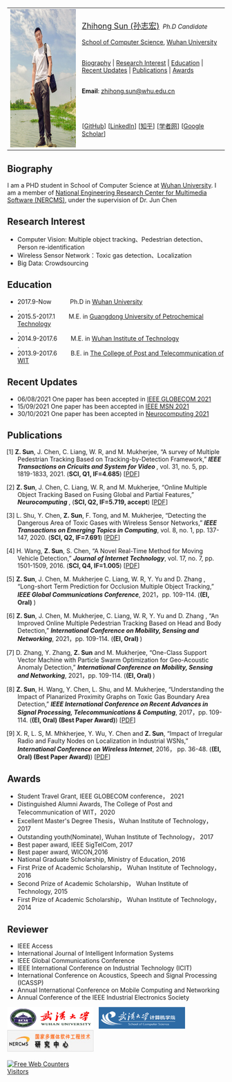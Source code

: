 

<a id="home" class="anchor"></a>
<div id="container"> 
<div class="container"> 

<table class="imgtable"><tr><td>
<a href="./"><img src="/new.jpg" alt="" height="320x" width="370x"  /></a></td>
<td align="left"><p><a href="./"><font size="4">Zhihong Sun (孙志宏)</font></a>&nbsp;
<i> Ph.D Candidate </i>
<br /><br />
<a href="http://cs.whu.edu.cn/aspx/enmain/">School of Computer Science</a>,
<a href="https://www.whu.edu.cn/">Wuhan University</a><br />
<br />

 <A HREF="#Biography">Biography</A> |
 <A HREF="#Interest">Research Interest</A> | 
 <A HREF="#Education">Education</A> | 
 <A HREF="#Recent Updates">Recent Updates</A> | 
 <A HREF="#Publications">Publications</A> | 
 <A HREF="#Awards">Awards</A> 
<br /> <br />

 
 <b>Email</b>: <u><a href="mailto:zhihong.sun@whu.edu.cn?subject=ccc&body=xxx%0d%0ayyy">zhihong.sun@whu.edu.cn</a></u>

 <br /><br />
  
[<a href="https://github.com/szh91" target="_blank">GitHub</a>]
[<a href="https://www.linkedin.com/in/zhihong-sun-1a9172136/" target="_blank">LinkedIn</a>]
[<a href="https://www.zhihu.com/people/sun-zhi-hong-49" target="_blank"><font style="font-family:Microsoft YaHei">知乎</font></a>]
[<a href="http://www.scholat.com/sunzhihong" target="_blank"><font style="font-family:Microsoft YaHei">学者网</font></a>]
[<a href="https://scholar.google.com/citations?user=ob-hCkgAAAAJ&hl=zh-CN1" target="_blank">Google Scholar</a>]
</td></tr></table>

<A NAME="Biography"><h2>Biography</h2></A>
I am a PHD student in School of Computer Science at <a href="https://www.whu.edu.cn/">Wuhan University</a>. I am a member of <a href="http://multimedia.whu.edu.cn/">National Engineering Research Center for Multimedia Software (NERCMS)</a>, under the supervision of Dr. Jun Chen

<A NAME="Interest"><h2>Research Interest</h2></A>
<ul>
<li> Computer Vision: Multiple object tracking、Pedestrian detection、Person re-identification</li>
<li> Wireless Sensor Network：Toxic gas detection、Localization</li>
<li> Big Data: Crowdsourcing</li>
</ul>

<A NAME="Education"><h2>Education</h2></A>
<ul>
<li>2017.9-Now &nbsp;&nbsp;&nbsp;&nbsp;&nbsp;&nbsp;&nbsp;&nbsp;&nbsp; Ph.D in <a href="https://www.whu.edu.cn/">Wuhan University</a></li>. 
 
<Li>2015.5-2017.1 &nbsp;&nbsp;&nbsp;&nbsp;&nbsp;&nbsp; M.E. in <a href="http://www.gdupt.edu.cn/">Guangdong University of Petrochemical Technology</a></li>.
 
<li>2014.9-2017.6 &nbsp;&nbsp;&nbsp;&nbsp;&nbsp;&nbsp; M.E. in <a href="https://www.wit.edu.cn/">Wuhan Institute of Technology</a></li>. 
 
<li>2013.9-2017.6 &nbsp;&nbsp;&nbsp;&nbsp;&nbsp;&nbsp; B.E. in <a href="http://www.witpt.edu.cn/">The College of Post and Telecommunication of WIT</a></li>
</ul>

<A NAME="Recent Updates"><h2>Recent Updates</h2></A>
<ul>
 <li>06/08/2021 One paper has been accepted in  <a href="https://globecom2021.ieee-globecom.org/?_ga=2.131782856.653367360.1636077973-1461646020.1626138744"> IEEE GLOBECOM 2021 </a> </li>
<Li>15/09/2021 One paper has been accepted in  <a href="https://ieee-msn.org/2021/"> IEEE MSN 2021</a></Li>
<Li>30/10/2021 One paper has been accepted in  <a href="https://www.journals.elsevier.com/neurocomputing"> Neurocomputing 2021</a></Li>
</ul>
 
 
<A NAME="Publications"><h2>Publications</h2></A>
<ul>
<p style="text-indent: -1.6rem;margin-left: 0rem;">
<span>[1] <b>Z. Sun</b>, J. Chen, C. Liang, W. R, and M. Mukherjee, 
“A survey of Multiple Pedestrian Tracking Based on Tracking-by-Detection Framework,” 
<b><i>IEEE Transactions on Cricuits and System for Video </i></b>, 
 vol. 31, no. 5, pp. 1819-1833, 2021. 
(<b>SCI, Q1, IF=4.685</b>)
[<a href= "https://ieeexplore.ieee.org/stamp/stamp.jsp?tp=&arnumber=9142255">PDF</a>]
</span>
</p>
 

<p style="text-indent: -1.6rem;margin-left: 0rem;">
<span>[2] <b>Z. Sun</b>, J. Chen, C. Liang, W. R, and M. Mukherjee, 
“Online Multiple Object Tracking Based on Fusing Global and Partial Features,” 
<b><i>Neurocomputing </i></b>, 
(<b>SCI, Q2, IF=5.719, accept</b>)
[<a href= "https://pdf.sciencedirectassets.com/271597/AIP/1-s2.0-S0925231221016647/main.pdf?X-Amz-Security-Token=IQoJb3JpZ2luX2VjEK%2F%2F%2F%2F%2F%2F%2F%2F%2F%2F%2FwEaCXVzLWVhc3QtMSJHMEUCIQCybNB%2FCZ6tiD7ABJLpwx5rVzXErQUyr6UaNF3lK1AZ%2BAIgZQdahQQak6rukW%2B8LKxwLbRcSV6bx3W1oV3h7JjCNIYq%2BgMIWBAEGgwwNTkwMDM1NDY4NjUiDCfElcueRSttcofekirXA7hveizRZXrlwdoC3RqR6QAPGHDrs35wdNnVnv2SMMKxzu9a1Rw9NgS3pVlzQwzvQL2%2FnLCzbC%2BlR2n%2BQgkiJv1E0lGQMQm3CS7Rp7bcmTLrobr%2BWgKtDn4m%2Bugo7Zx16ostRyaKQ7916dWd7RGcyqJtAao5uQdNg0%2B8UeC10XddJSuHsvYuwgGVwNwD8bESMXySZrHknQ8CNTYYiYq9ybrWnFdkrFtRYIyRrpjF2%2FHnfXXr%2BLZjC760ZsDT0WlRu7lYpPA6tzaYRpytxAuKnMlFj7P2vSXFGJp%2BwfKqiM7UL2TB3TmPWMvwQAQmGoIihUkFaC1gewOmW9HDy3sEB4vV2aOA4M1WhJPQf0x1fnQhzpygxvBO1qt6Bo7%2F2pvtq32dbxmLM0IFg91PsMUEyLYVXwpemU5AIsSl8jRthrTjk7uN7R91JkOvFCU7u1HlF5ZKAN%2Fu34JDHwjUGhiRoisJL4iQN0ZlRDzgkhGXxSook1gkRzXbDLInrGewsen%2BDOOJgiX%2BOD0bBfZ7legsbQTJkaTi%2B5OxSHTSCUG3vKG259cXfPVHflhUMFkSQPFE6FhyDfdkTYREAeI3D%2BzJlqKCl5tIFI%2BAdj7%2BGpAr4T7SXUZHEZhy%2FDDJhI6MBjqlAWnSGCDytzjjTY7Iw%2FQO2zDT6KIe4RCEEq4VMm81752FgZCd911WbqqVDzAQvLgNJzvM4vKvPMcSkjIdQfPEoEHcSaflznTe6HyDQ4KfscSVGDzt%2B%2BjjIvvBTtioXwGsQcPhD3bSZQ5%2BoJsapX6MnHJ5NK%2FAHjuQ5pP5wOmEPCIFJmTdtgK2EdG5BOQdxTrVbmJNtGaqychdA8pxcwFr0IPcsB9MDw%3D%3D&X-Amz-Algorithm=AWS4-HMAC-SHA256&X-Amz-Date=20211104T081044Z&X-Amz-SignedHeaders=host&X-Amz-Expires=300&X-Amz-Credential=ASIAQ3PHCVTYXVRVA5YO%2F20211104%2Fus-east-1%2Fs3%2Faws4_request&X-Amz-Signature=1aa2186d81e611d0019bcf1cab77987bdde1f8ed630b3f83c25f4aef1ab94a33&hash=d3ef9d54e222a0006cb7306fe26ed1d67d7493711e19dbf5754d83157b19cd09&host=68042c943591013ac2b2430a89b270f6af2c76d8dfd086a07176afe7c76c2c61&pii=S0925231221016647&tid=spdf-65646ca9-1e74-4cfa-b1b2-22d13b324cd7&sid=722c35585fcfc54ec5884cb5d79bc322e7a8gxrqb&type=client">PDF</a>]
</span>
</p>
 
 <p style="text-indent: -1.6rem;margin-left: 0rem;">
 <span>[3] L. Shu, Y. Chen, <b>Z. Sun</b>, F. Tong, and M. Mukherjee, 
“Detecting the Dangerous Area of Toxic Gases with Wireless Sensor Networks,” 
<b><i>IEEE Transactions on Emerging Topics in Computing</i></b>, 
vol. 8, no. 1, pp. 137-147, 2020. 
(<b>SCI, Q2, IF=7.691</b>)
[<a href= "https://ieeexplore.ieee.org/stamp/stamp.jsp?tp=&arnumber=7917279">PDF</a>]
</span>
</p>

 <p style="text-indent: -1.6rem;margin-left: 0rem;">
 <span>[4] H. Wang, <b>Z. Sun</b>, S. Chen, 
“A Novel Real-Time Method for Moving Vehicle Detection,” 
<b><i>Journal of Internet Technology</i></b>, 
vol. 17, no. 7, pp. 1501-1509, 2016. 
(<b>SCI, Q4, IF=1.005</b>)
[<a href= "http://www.airitilibrary.cn/DownloadArticle/DownloadArticleFile?strDocID=16079264-201612-201701100006-201701100006-1501-1509&publishTypeID=P001&pubIntoPublishTypeID=P001">PDF</a>]
</span>
</p>

 
 <p style="text-indent: -1.6rem;margin-left: 0rem;">
 <span>[5] <b>Z. Sun</b>, J. Chen, M. Mukherjee C. Liang, W. R, Y. Yu and D. Zhang , 
“Long-short Term Prediction for Occlusion Multiple Object Tracking,” 
<b><i>IEEE Global Communications Conference</i></b>, 
2021，pp. 109-114.
(<b>(EI, Oral) </b>)
</span>
</p>
 
  <p style="text-indent: -1.6rem;margin-left: 0rem;">
 <span>[6] <b>Z. Sun</b>, J. Chen, M. Mukherjee, C. Liang, W. R, Y. Yu and D. Zhang , 
“An Improved Online Multiple Pedestrian Tracking Based on Head and Body Detection,” 
<b><i>International Conference on Mobility, Sensing and Networking</i></b>, 
2021，pp. 109-114.
(<b>(EI, Oral) </b>)
</span>
</p>
 
   <p style="text-indent: -1.6rem;margin-left: 0rem;">
 <span>[7] D. Zhang, Y. Zhang, <b>Z. Sun</b> and M. Mukherjee,
“One-Class Support Vector Machine with Particle Swarm Optimization for Geo-Acoustic Anomaly Detection,” 
<b><i>International Conference on Mobility, Sensing and Networking</i></b>, 
2021，pp. 109-114.
(<b>(EI, Oral) </b>)
</span>
</p>
 
 <p style="text-indent: -1.6rem;margin-left: 0rem;">
 <span>[8] <b>Z. Sun</b>, H. Wang, Y. Chen, L. Shu, and M. Mukherjee, 
“Understanding the Impact of Planarized Proximity Graphs on Toxic Gas Boundary Area Detection,” 
<b><i>IEEE International Conference on Recent Advances in Signal Processing, Telecommunications & Computing</i></b>, 
2017，pp. 109-114.
(<b>(EI, Oral) (Best Paper Award)</b>)
[<a href= "https://ieeexplore.ieee.org/stamp/stamp.jsp?tp=&arnumber=7849805&tag=1">PDF</a>]
</span>
</p>

 <p style="text-indent: -1.6rem;margin-left: 0rem;">
 <span>[9] X. R, L. S, M. Mhkherjee, Y. Wu, Y. Chen and <b>Z. Sun</b>, 
“Impact of Irregular Radio and Faulty Nodes on Localization in Industrial WSNs,” 
<b><i>International Conference on Wireless Internet</i></b>, 
2016， pp. 36-48.
(<b>(EI, Oral) (Best Paper Award)</b>)
[<a href= "https://link.springer.com/content/pdf/10.1007%2F978-3-319-72998-5_5.pdf">PDF</a>]
</span>
</p>
</ul>

<A NAME="Awards"><h2>Awards</h2></A>
<ul>
<li>Student Travel Grant, IEEE GLOBECOM conference， 2021 </li>
<li>Distinguished Alumni Awards, The College of Post and Telecommunication of WIT，2020</li>
<li>Excellent Master's Degree Thesis，Wuhan Institute of Technology， 2017</li>
<li>Outstanding youth(Nominate), Wuhan Institute of Technology， 2017</li>
<li>Best paper award, IEEE SigTelCom, 2017</li>
<li>Best paper award, WICON,2016</li>
<li>National Graduate Scholarship, Ministry of Education, 2016</li>
<li>First Prize of Academic Scholarship， Wuhan Institute of Technology， 2016</li>
<li>Second Prize of Academic Scholarship， Wuhan Institute of Technology, 2015</li>
 <li>First Prize of Academic Scholarship， Wuhan Institute of Technology，2014</li>
</ul>

<A NAME="Reviewer"><h2>Reviewer</h2></A>
<ul>
<li>IEEE Access</li>
<li>International Journal of Intelligent Information Systems</li>
<li>IEEE Global Communications Conference</li>
<li>IEEE International Conference on Industrial Technology (ICIT)</li>
<li>International Conference on Acoustics, Speech and Signal Processing (ICASSP)</li>
<li>Annual International Conference on Mobile Computing and Networking</li>
<li>Annual Conference of the IEEE Industrial Electronics Society</li>
</ul>
 

<a href="https://en.whu.edu.cn/"><img src="/wudalogo.png" width="200x" height="50x" border="边框"></a>&nbsp;&nbsp;
<a href="http://cs.whu.edu.cn/"><img src="/cs.png" width="200x" height="50x" border="边框"></a>&nbsp;&nbsp;
<a href="http://multimedia.whu.edu.cn/"><img src="/nercms.jpg" width="200x" height="50x" border="边框"></a>&nbsp;
 <br />
  <br />
<a href="https://www.easycounter.com/">
<img src="https://www.easycounter.com/counter.php?sunzhihong"
border="0" alt="Free Web Counters"></a>
<br><a href="https://www.easycounter.com/">Visitors</a>
